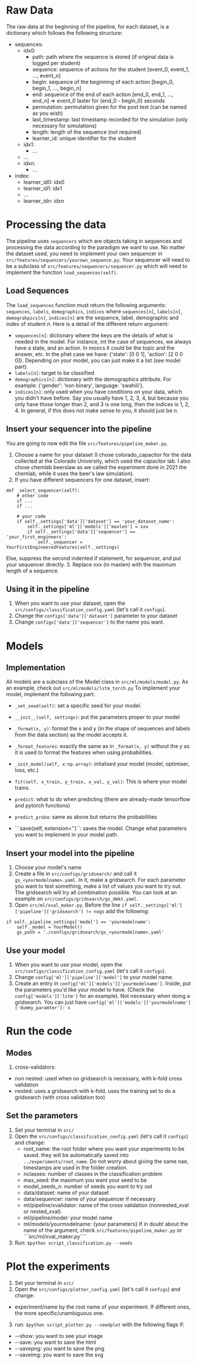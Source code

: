 
# Raw Data
The raw data at the beginning of the pipeline, for each dataset, is a dictionary which follows the following structure:
- sequences:
    - idx0:
        - path: path where the sequence is stored (if original data is logged per student)
        - sequence: sequence of actions for the student [event_0, event_1, ..., event_n]
        - begin: sequence of the beginning of each action [begin_0, begin_1, ..., begin_n]
        - end: sequence of the end of each action [end_0, end_1, ..., end_n]
        => event_0 laster for (end_0 - begin_0) seconds
        - permutation: permutation given for the post test (can be named as you wish)
        - last_timestamp: last timestamp recorded for the simulation (only necessary for simulations)
        - length: length of the sequence (not required)
        - learner_id: unique identifier for the student
    - idx1:
        - ...
    - ...
    - idxn: 
        - ...
- index:
    - learner_id0: idx0
    - learner_id1: idx1 
    - ...
    - learner_idn: idxn

# Processing the data
The pipeline uses ```sequencers``` which are objects taking in sequences and processing the data according to the paradigm we want to use. No matter the dataset used, you need to implement your own sequencer in ```src/features/sequencers/yourown_sequence.py```. Your sequencer will need to be a subclass of ```src/features/sequencers/sequencer.py``` which will need to implement the function ```load_sequences(self)```. 

## Load Sequences
The ```load_sequences``` function must return the following arguments: ```sequences```, ```labels```, ```demographics```, ```indices```
where ```sequences[n]```, ```labels[n]```, ```demograhpics[n]```, ```indices[n]``` are the sequence, label, demographic and index of student $n$.
Here is a detail of the different return argument:
- ```sequences[n]```: dictionary where the keys are the details of what is needed in the model. For instance, int the case of sequences, we always have a state, and an action. In moocs it could be the topic and the answer, etc. In the phet case we have: {'state': [0 0 1], 'action': [2 0 0 0]}. Depending on your model, you can just make it a list (see model part).
- ```labels[n]```: target to be classified
- ```demographics[n]```: dictionary with the demographics attribute. For example: {'gender': 'non binary', language: 'swahili'}.
- ```indices[n]```: only used when you have conditions on your data, which you didn't have before. Say you usually have 1, 2, 3, 4, but because you only have those longer than 2, and 3 is one long, then the indices is 1, 2, 4. In general, if this does not make sense to you, it should just be $n$.

## Insert your sequencer into the pipeline
You are going to now edit the file ```src/features/pipeline_maker.py```. 
1. Choose a name for your dataset (I chose colorado_capacitor for the data collected at the Colorado University, which used the capacitor lab. I also chose chemlab beerslaw as we called the experiment done in 2021 the chemlab, while it uses the beer's law simulation). 
2. If you have different sequencers for one dataset, insert:
```
def _select_sequencer(self):
    # other code
    if ...
    if ...

    # your code
    if self._settings['data']['dataset'] == 'your_dataset_name':
        self._settings['ml']['models']['maxlen'] = xxx
        if self._settings['data']['sequencer'] == 'your_first_engineers':
            self._sequencer = YourFirstEngineeredFeatures(self._settings)
```
Else, suppress the second indented if statement, for sequencer, and put your sequencer directly.
3. Replace xxx (in maxlen) with the maximum length of a sequence. 


## Using it in the pipeline
1. When you want to use your dataset, open the ```src/configs/classification_config.yaml``` (let's call it ```configs```). 
2. Change the ```configs['data']['dataset']``` parameter to your dataset
3. Change ```configs['data']['sequencer']``` to the name you want.

# Models
## Implementation
All models are a subclass of the Model class in ```src/ml/models/model.py```. As an example, check out ```src/ml/models/lstm_torch.py```
To implement your model, implement the following part:
 - ```_set_seed(self)```: set a specific seed for your model.
 - ```__init__(self, settings)```: put the parameters proper to your model
 - ```_format(x, y)```: format the x and y (in the shape of sequences and labels from the data section) as the model accepts it.
 - ```_format_features```: exactly the same as in ```_format(x, y)``` without the $y$ as it is used to format the features when using probabilities. 

 - ```_init_model(self, x:np.array)```: initalised your model (model, optimiser, loss, etc.)
 - ```fit(self, x_train, y_train, x_val, y_val)```: This is where your model trains. 
 - ```predict```: what to do when predicting (there are already-made tensorflow and pytorch functions)
 - ```predict_proba```: same as above but returns the probabilities
 - ```save(self, extension='')``: saves the model. Change what parameters you want to implement in your model path. 

## Insert your model into the pipeline
1. Choose your model's name
2. Create a file in ```src/configs/gridsearch/``` and call it ```gs_<yourmodelname>.yaml```. In it, make a gridsearch. For each parameter you want to test something, make a list of values you want to try out. The gridsearch will try all combination possible. You can look at an example on ```src/configs/gridsearch/gs_dmkt.yaml```.
2. Open ```src/ml/xval_maker.py```. Before the line ```if self._settings['ml']['pipeline']['gridsearch'] != nogs``` add the following:
```
if self._pipeline_settings['model'] == 'yourmodelname':
    self._model = YourModel()
    gs_path = './configs/gridsearch/gs_<yourmodelname>.yaml'
```

## Use your model
1. When you want to use your model, open the ```src/configs/classification_config.yaml``` (let's call it ```configs```). 
2. Change ```config['ml']['pipeline']['model']``` to your model name.
3. Create an entry in ```config['ml']['models']['yourmodelname']```. Inside, put the parameters you'd like your model to have. (Check the ```config['models']['lstm']``` for an example). Not necessary when doing a gridsearch. You can just have ```config['ml']['models']['yourmodelname']['dummy_paramter']: x```

# Run the code
## Modes
1. cross-validators:
- non nested: used when no gridsearch is necessary, with k-fold cross validation
- nested: uses a gridsearch with k-fold, uses the training set to do a gridsearch (with cross validation too)
## Set the parameters
1. Set your terminal in ```src/```
2. Open the ```src/configs/classification_config.yaml``` (let's call it ```configs```) and change:
    - root_name: the root folder where you want your experiments to be saved. they will be automatically saved into ```../experiments/root_name```. Do not worry about giving the same nae, timestamps are used in the folder creation. 
    - nclasses: number of classes in the classification problem
    - max_seed: the maximum you want your seed to be
    - model_seeds_n: number of seeds you want to try out
    - data/dataset: name of your dataset
    - data/sequencer: name of your sequencer if necessary
    - ml/pipeline/xvalidator: name of the cross validation (nonnested_xval or nested_xval). 
    - ml/pipeline/model: your model name
    - ml/models/yourmodelname: {your parameters}
    If in doubt about the name of the argument, check ```src/features/pipeline_maker.py``` or ```src/ml/xval_maker.py````
3. Run:
```$python script_classification.py --seeds```

# Plot the experiments
1. Set your terminal in ```src/```
2. Open the ```src/configs/plotter_config.yaml``` (let's call it ```configs```) and change:
- experiment/name by the root name of your experiment. If different ones, the more specific/unambiguous one. 
3. run:
```$python script_plotter.py --seedplot``` with the following flags if:
- --show: you want to see your image
- --save: you want to save the html 
- --savepng: you want to save the png 
- --saveimg: you want to save the svg 







